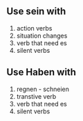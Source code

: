 
## Use sein with
1. action verbs
2. situation changes
3. verb that need es
4. silent verbs
## Use Haben with
1. regnen - schneien
2. transtive verb
3. verb that need es
4. silent verbs
